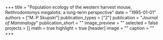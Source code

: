 +++
title = "Population ecology of the western harvest mouse, Reithrodontomys megalotis: a long-term perspective"
date = "1995-01-01"
authors = ["M. P Skupski"]
publication_types = ["2"]
publication = "_Journal of Mammalogy_"
publication_short = ""
image_preview = ""
selected = false
projects = []
math = true
highlight = true
[header]
image = ""
caption = ""
+++

